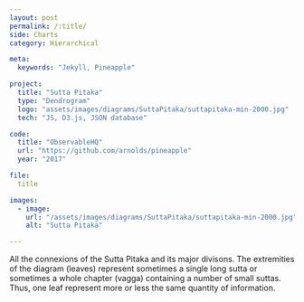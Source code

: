 ```yaml
---
layout: post
permalink: /:title/
side: Charts
category: Hierarchical

meta:
  keywords: "Jekyll, Pineapple"

project:
  title: "Sutta Pitaka"
  type: "Dendrogram"
  logo: "assets/images/diagrams/SuttaPitaka/suttapitaka-min-2000.jpg"
  tech: "JS, D3.js, JSON database"

code:
  title: "ObservableHQ"
  url: "https://github.com/arnolds/pineapple"
  year: "2017"

file:
  title

images:
  - image:
    url: "/assets/images/diagrams/SuttaPitaka/suttapitaka-min-2000.jpg"
    alt: "Sutta Pitaka"

---
```

All the connexions of the Sutta Pitaka and its major divisons. The extremities of the diagram (leaves) represent sometimes a single long sutta or sometimes a whole chapter (vagga) containing a number of small suttas. Thus, one leaf represent more or less the same quantity of information.
